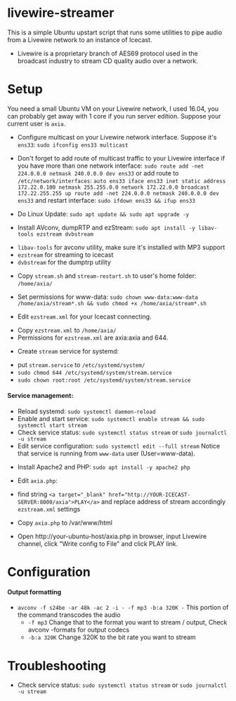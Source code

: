 livewire-streamer
=================
This is a simple Ubuntu upstart script that runs some utilities to pipe audio from a Livewire network 
to an instance of Icecast.

* Livewire is a proprietary branch of AES69 protocol used in the broadcast industry to stream CD quality audio over a network.


Setup
=====
You need a small Ubuntu VM on your Livewire network, I used 16.04, you can probably get away with 1 core if you run server edition. Suppose your current user is `axia`.

* Configure multicast on your Livewire network interface. Suppose it's `ens33`:
`sudo ifconfig ens33 multicast`

* Don't forget to add route of multicast traffic to your Livewire interface if you have more than one network interface:
`sudo route add -net 224.0.0.0 netmask 240.0.0.0 dev ens33` or add route to `/etc/network/interfaces`:
`auto ens33
iface ens33 inet static
        address 172.22.0.100
        netmask 255.255.0.0
        network 172.22.0.0
        broadcast 172.22.255.255
        up route add -net 224.0.0.0 netmask 240.0.0.0 dev ens33`
and restart interface: `sudo ifdown ens33 && ifup ens33`

* Do Linux Update: `sudo apt update && sudo apt upgrade -y`

* Install AVconv, dumpRTP and ezStream: `sudo apt install -y libav-tools ezstream dvbstream`
- `libav-tools` for avconv utility, make sure it's installed with MP3 support
- `ezstream` for streaming to icecast
- `dvbstream` for the dumptrp utility

* Copy `stream.sh` and `stream-restart.sh` to user's home folder: `/home/axia/`
- Set permissions for www-data: `sudo chown www-data:www-data /home/axia/stream*.sh && sudo chmod +x /home/axia/stream*.sh`

* Edit `ezstream.xml` for your Icecast connecting.
- Copy `ezstream.xml` to `/home/axia/`
- Permissions for `ezstream.xml` are axia:axia and 644.

* Create `stream` service for systemd:
- put `stream.service` to `/etc/systemd/system/`
- `sudo chmod 644 /etc/systemd/system/stream.service`
- `sudo chown root:root /etc/systemd/system/stream.service`

#### Service management:
- Reload systemd: `sudo systemctl daemon-reload`
- Enable and start service: `sudo systemctl enable stream && sudo systemctl start stream`
- Check service status: `sudo systemctl status stream` or `sudo journalctl -u stream`
- Edit service configuration: `sudo systemctl edit --full stream`
Notice that service is running from `www-data` user (User=www-data).

* Install Apache2 and PHP: `sudo apt install -y apache2 php`

* Edit `axia.php`:
- find string `<a target="_blank" href="http://YOUR-ICECAST-SERVER:8000/axia">PLAY</a>` and replace address of stream accordingly `ezstream.xml` settings

* Copy `axia.php` to /var/www/html

* Open http://your-ubuntu-host/axia.php in browser, input Livewire channel, click "Write config to File" and click PLAY link.

Configuration
=============
#### Output formatting
* `avconv -f s24be -ar 48k -ac 2 -i - -f mp3 -b:a 320K -` This portion of the command transcodes the audio 
  * `-f mp3` Change that to the format you want to stream / output, Check avconv -formats for output codecs
  * `-b:a 320K` Change 320K to the bit rate you want to stream

Troubleshooting
===============
- Check service status: `sudo systemctl status stream` or `sudo journalctl -u stream`
